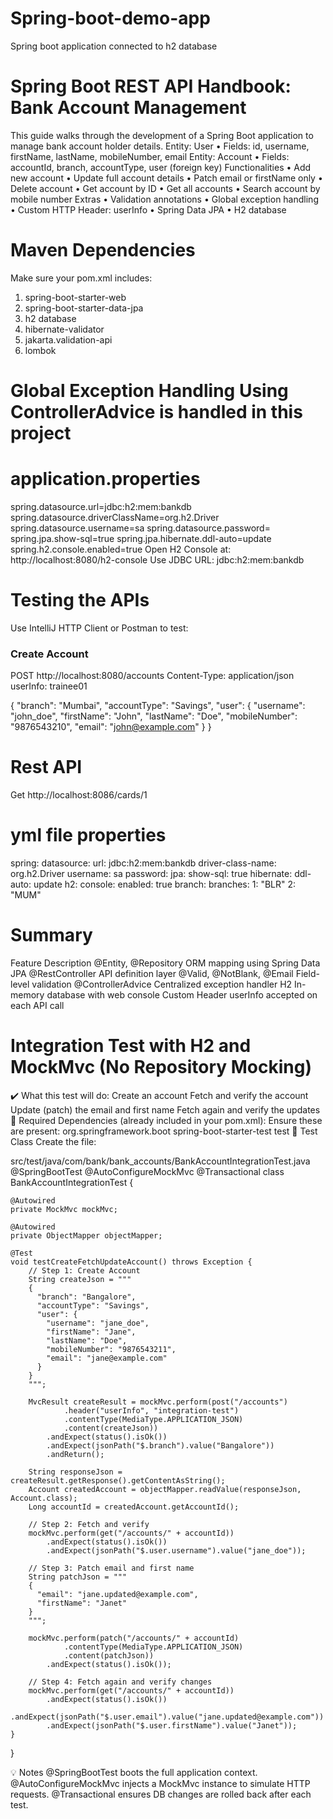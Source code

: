 # Spring-boot-demo-app
Spring boot application connected to h2 database

# Spring Boot REST API Handbook: Bank Account Management
This guide walks through the development of a Spring Boot application to manage bank account holder details. 
Entity: User
•	Fields: id, username, firstName, lastName, mobileNumber, email
Entity: Account
•	Fields: accountId, branch, accountType, user (foreign key)
Functionalities
•	Add new account
•	Update full account details
•	Patch email or firstName only
•	Delete account
•	Get account by ID
•	Get all accounts
•	Search account by mobile number
Extras
•	Validation annotations
•	Global exception handling
•	Custom HTTP Header: userInfo
•	Spring Data JPA
•	H2 database

 # Maven Dependencies
Make sure your pom.xml includes:

1. spring-boot-starter-web
2. spring-boot-starter-data-jpa
3. h2 database
4. hibernate-validator
5. jakarta.validation-api
6. lombok


# Global Exception Handling Using ControllerAdvice is handled in this project


# application.properties
spring.datasource.url=jdbc:h2:mem:bankdb
spring.datasource.driverClassName=org.h2.Driver
spring.datasource.username=sa
spring.datasource.password=
spring.jpa.show-sql=true
spring.jpa.hibernate.ddl-auto=update
spring.h2.console.enabled=true
Open H2 Console at:
http://localhost:8080/h2-console
Use JDBC URL: jdbc:h2:mem:bankdb

# Testing the APIs
Use IntelliJ HTTP Client or Postman to test:
### Create Account
POST http://localhost:8080/accounts
Content-Type: application/json
userInfo: trainee01

{
  "branch": "Mumbai",
  "accountType": "Savings",
  "user": {
    "username": "john_doe",
    "firstName": "John",
    "lastName": "Doe",
    "mobileNumber": "9876543210",
    "email": "john@example.com"
  }
}

# Rest API
Get http://localhost:8086/cards/1

# yml file properties
 
spring:
  datasource:
    url: jdbc:h2:mem:bankdb
    driver-class-name: org.h2.Driver
    username: sa
    password:
  jpa:
    show-sql: true
    hibernate:
      ddl-auto: update
  h2:
    console:
      enabled: true
branch:
  branches:
    1: "BLR"
    2: "MUM"



# Summary
Feature	Description
@Entity, @Repository	ORM mapping using Spring Data JPA
@RestController	API definition layer
@Valid, @NotBlank, @Email	Field-level validation
@ControllerAdvice	Centralized exception handler
H2	In-memory database with web console
Custom Header	userInfo accepted on each API call


 # Integration Test with H2 and MockMvc (No Repository Mocking)
✔️ What this test will do:
Create an account
Fetch and verify the account
Update (patch) the email and first name
Fetch again and verify the updates
🧪 Required Dependencies (already included in your pom.xml):
Ensure these are present:
<dependency>
    <groupId>org.springframework.boot</groupId>
    <artifactId>spring-boot-starter-test</artifactId>
    <scope>test</scope>
</dependency>
🧪 Test Class
Create the file:

src/test/java/com/bank/bank_accounts/BankAccountIntegrationTest.java
@SpringBootTest
@AutoConfigureMockMvc
@Transactional
class BankAccountIntegrationTest {

    @Autowired
    private MockMvc mockMvc;

    @Autowired
    private ObjectMapper objectMapper;

    @Test
    void testCreateFetchUpdateAccount() throws Exception {
        // Step 1: Create Account
        String createJson = """
        {
          "branch": "Bangalore",
          "accountType": "Savings",
          "user": {
            "username": "jane_doe",
            "firstName": "Jane",
            "lastName": "Doe",
            "mobileNumber": "9876543211",
            "email": "jane@example.com"
          }
        }
        """;

        MvcResult createResult = mockMvc.perform(post("/accounts")
                .header("userInfo", "integration-test")
                .contentType(MediaType.APPLICATION_JSON)
                .content(createJson))
            .andExpect(status().isOk())
            .andExpect(jsonPath("$.branch").value("Bangalore"))
            .andReturn();

        String responseJson = createResult.getResponse().getContentAsString();
        Account createdAccount = objectMapper.readValue(responseJson, Account.class);
        Long accountId = createdAccount.getAccountId();

        // Step 2: Fetch and verify
        mockMvc.perform(get("/accounts/" + accountId))
            .andExpect(status().isOk())
            .andExpect(jsonPath("$.user.username").value("jane_doe"));

        // Step 3: Patch email and first name
        String patchJson = """
        {
          "email": "jane.updated@example.com",
          "firstName": "Janet"
        }
        """;

        mockMvc.perform(patch("/accounts/" + accountId)
                .contentType(MediaType.APPLICATION_JSON)
                .content(patchJson))
            .andExpect(status().isOk());

        // Step 4: Fetch again and verify changes
        mockMvc.perform(get("/accounts/" + accountId))
            .andExpect(status().isOk())
            .andExpect(jsonPath("$.user.email").value("jane.updated@example.com"))
            .andExpect(jsonPath("$.user.firstName").value("Janet"));
    }
}



💡 Notes
@SpringBootTest boots the full application context.
@AutoConfigureMockMvc injects a MockMvc instance to simulate HTTP requests.
@Transactional ensures DB changes are rolled back after each test.





